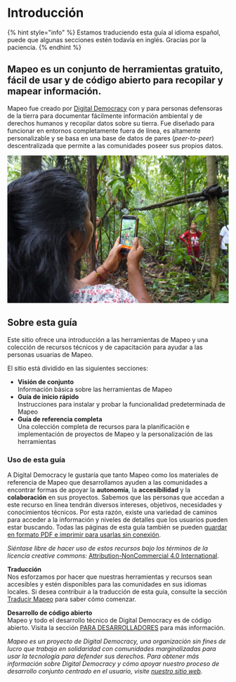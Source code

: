 # Introducción

{% hint style="info" %}
Estamos traduciendo esta guía al idioma español, puede que algunas secciones estén todavía en inglés. Gracias por la paciencia.
{% endhint %}

## Mapeo es un conjunto de herramientas gratuito, fácil de usar y de código abierto para recopilar y mapear información.&#x20;

Mapeo fue creado por [Digital Democracy](https://www.digital-democracy.org/) con y para personas defensoras de la tierra para documentar fácilmente información ambiental y de derechos humanos y recopilar datos sobre su tierra. Fue diseñado para funcionar en entornos completamente fuera de línea, es altamente personalizable y se basa en una base de datos de pares (_peer-to-peer_) descentralizada que permite a las comunidades poseer sus propios datos.

![Mapeo usado para documentar actividades ilegales en el norte de Ecuador, con el apoyo de Alianza Ceibo y Amazon Frontlines.](.gitbook/assets/AC-Siona2-1024x683.jpg)

## Sobre esta guía

Este sitio ofrece una introducción a las herramientas de Mapeo y una colección de recursos técnicos y de capacitación para ayudar a las personas usuarias de Mapeo.&#x20;

El sitio está dividido en las siguientes secciones:&#x20;

* **Visión de conjunto** \
  Información básica sobre las herramientas de Mapeo&#x20;
* **Guía de inicio rápido** \
  Instrucciones para instalar y probar la funcionalidad predeterminada de Mapeo&#x20;
* **Guía de referencia completa** \
  Una colección completa de recursos para la planificación e implementación de proyectos de Mapeo y la personalización de las herramientas

### Uso de esta guía

A Digital Democracy le gustaría que tanto Mapeo como los materiales de referencia de Mapeo que desarrollamos ayuden a las comunidades a encontrar formas de apoyar la **autonomía**, la **accesibilidad** y la **colaboración** en sus proyectos. Sabemos que las personas que accedan a este recurso en línea tendrán diversos intereses, objetivos, necesidades y conocimientos técnicos. Por esta razón, existe una variedad de caminos para acceder a la información y niveles de detalles que los usuarios pueden estar buscando. Todas las páginas de esta guía también se pueden [guardar en formato PDF e imprimir para usarlas sin conexión](guia-de-referencia-completa/troubleshooting/saving-and-printing-mapeo-reference-materials.md).&#x20;

_Siéntase libre de hacer uso de estos recursos bajo los términos de la licencia creative commons:_ [Attribution-NonCommercial 4.0 International](https://creativecommons.org/licenses/by-nc/4.0/).

**Traducción**\
Nos esforzamos por hacer que nuestras herramientas y recursos sean accesibles y estén disponibles para las comunidades en sus idiomas locales. Si desea contribuir a la traducción de esta guía, consulte la sección [Traducir Mapeo](guia-de-referencia-completa/customization-options/translating.md) para saber cómo comenzar.&#x20;

**Desarrollo de código abierto** \
Mapeo y todo el desarrollo técnico de Digital Democracy es de código abierto. Visita la sección [PARA DESARROLLADORES](para-desarrolladores/mapeo-repositories.md) para más información.&#x20;

_Mapeo es un proyecto de Digital Democracy, una organización sin fines de lucro que trabaja en solidaridad con comunidades marginalizadas para usar la tecnología para defender sus derechos. Para obtener más información sobre Digital Democracy y cómo apoyar nuestro proceso de desarrollo conjunto centrado en el usuario, visite_ [_nuestro sitio web_](https://www.digital-democracy.org/)_._
